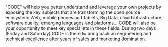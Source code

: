 "CODE" will help you better understand and leverage your own projects by exposing  the key subjects that are transforming the open source ecosystem: Web, mobile phones and tablets, Big Data, cloud infrastructure, software quality, emerging languages and platforms... CODE will also be your opportunity to meet key specialists in these fields. During two days (Friday and Saturday) CODE is there to bring back an engineering and technical excellence after years of sales and marketing domination.
